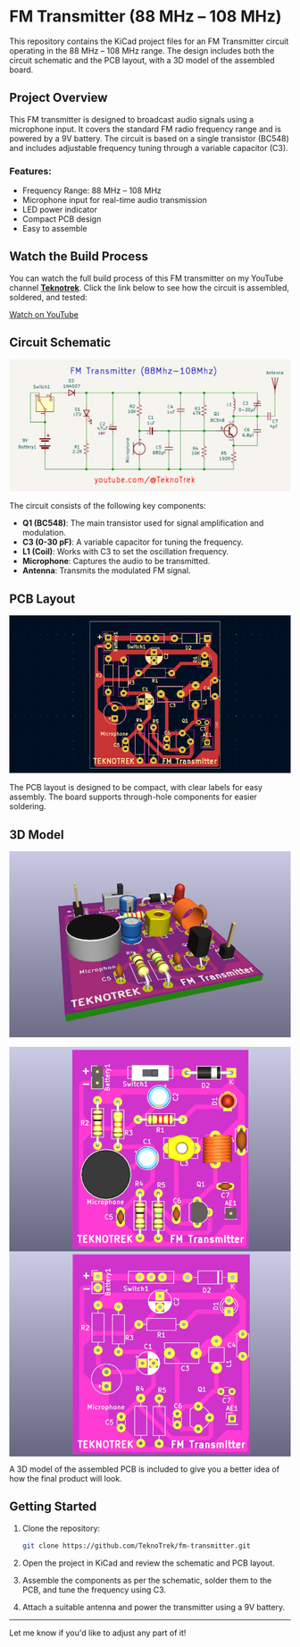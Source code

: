 # FM Transmitter (88 MHz – 108 MHz)

This repository contains the KiCad project files for an FM Transmitter circuit operating in the 88 MHz – 108 MHz range. The design includes both the circuit schematic and the PCB layout, with a 3D model of the assembled board.

## Project Overview

This FM transmitter is designed to broadcast audio signals using a microphone input. It covers the standard FM radio frequency range and is powered by a 9V battery. The circuit is based on a single transistor (BC548) and includes adjustable frequency tuning through a variable capacitor (C3).

### Features:
- Frequency Range: 88 MHz – 108 MHz
- Microphone input for real-time audio transmission
- LED power indicator
- Compact PCB design
- Easy to assemble

## Watch the Build Process

You can watch the full build process of this FM transmitter on my YouTube channel [**Teknotrek**](https://www.youtube.com/@TeknoTrek). Click the link below to see how the circuit is assembled, soldered, and tested:

[Watch on YouTube](https://youtu.be/xPGkkRPhaV4)


## Circuit Schematic

![FM Transmitter Schematic](https://raw.githubusercontent.com/TeknoTrek/Fm-Transmitter/refs/heads/main/images/fm-transmitter-circuit.jpg)

The circuit consists of the following key components:
- **Q1 (BC548)**: The main transistor used for signal amplification and modulation.
- **C3 (0-30 pF)**: A variable capacitor for tuning the frequency.
- **L1 (Coil)**: Works with C3 to set the oscillation frequency.
- **Microphone**: Captures the audio to be transmitted.
- **Antenna**: Transmits the modulated FM signal.

## PCB Layout

![PCB Layout](https://raw.githubusercontent.com/TeknoTrek/Fm-Transmitter/refs/heads/main/images/fm-transmitter-pcb.jpg)

The PCB layout is designed to be compact, with clear labels for easy assembly. The board supports through-hole components for easier soldering.

## 3D Model

![3D Model](https://raw.githubusercontent.com/TeknoTrek/Fm-Transmitter/refs/heads/main/images/fm-transmitter-pcb-3d-model.jpg)

<img align="center"  alt="PCB 3D Model" src="https://raw.githubusercontent.com/TeknoTrek/Fm-Transmitter/refs/heads/main/images/fm-transmitter-pcb-3d.jpg">

<img align="center"  alt="PCB" src="https://raw.githubusercontent.com/TeknoTrek/Fm-Transmitter/refs/heads/main/images/fm-transmitter-pcb-2.jpg">

A 3D model of the assembled PCB is included to give you a better idea of how the final product will look.

## Getting Started

1. Clone the repository:
   ```bash
   git clone https://github.com/TeknoTrek/fm-transmitter.git
   ```

2. Open the project in KiCad and review the schematic and PCB layout.

3. Assemble the components as per the schematic, solder them to the PCB, and tune the frequency using C3.

4. Attach a suitable antenna and power the transmitter using a 9V battery.

---

Let me know if you'd like to adjust any part of it!